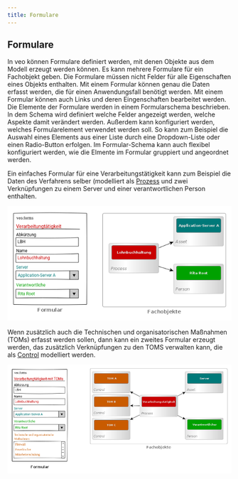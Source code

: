 ```yaml
---
title: Formulare
---
```


## Formulare

In veo können Formulare definiert werden, mit denen Objekte aus dem Modell erzeugt werden können. Es kann mehrere Formulare für ein Fachobjekt geben. Die Formulare müssen nicht Felder für alle Eigenschaften eines Objekts enthalten. Mit einem Formular können genau die Daten erfasst werden, die für einen Anwendungsfall benötigt werden. Mit einem Formular können auch Links und deren Eingenschaften bearbeitet werden. Die Elemente der Formulare werden in einem Formularschema beschrieben. In dem Schema wird definiert welche Felder angezeigt werden, welche Aspekte damit verändert werden. Außerdem kann konfiguriert werden, welches Formularelement verwendet werden soll. So kann zum Beispiel die Auswahl eines Elements aus einer Liste durch eine Dropdown-Liste oder einen Radio-Button erfolgen. Im Formular-Schema kann auch flexibel konfiguriert werden, wie die Elmente im Formular gruppiert und angeordnet werden. 

Ein einfaches Formular für eine Verarbeitungstätigkeit kann zum Beispiel die Daten des Verfahrens selber (modelliert als [Prozess](Objektmodell.md#prozess) und zwei Verknüpfungen zu einem Server und einer verantwortlichen Person enthalten.

![veo-forms-data-VTK](media/veo-forms-data-VTK.png)

Wenn zusätzlich auch die Technischen und organisatorischen Maßnahmen (TOMs) erfasst werden sollen, dann kann ein zweites Formular erzeugt werden, das zusätzlich Verknüpfungen zu den TOMS verwalten kann, die als [Control](Objektmodell.md#control) modelliert werden.

![veo-forms-data-VTK-TOM](media/veo-forms-data-VTK-TOM.png)
